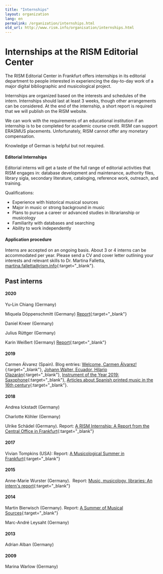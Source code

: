 ```yaml
---
title: "Internships"
layout: organization
lang: en
permalink: /organization/internships.html
old_url: http://www.rism.info/organisation/internships.html
---
```


# Internships at the RISM Editorial Center

The RISM Editorial Center in Frankfurt offers internships in its editorial department to people interested in experiencing the day-to-day work of a major digital bibliographic and musicological project.

Internships are organized based on the interests and schedules of the intern. Internships should last at least 3 weeks, though other arrangements can be considered. At the end of the internship, a short report is required that we will publish on the RISM website.

We can work with the requirements of an educational institution if an internship is to be completed for academic course credit. RISM can support ERASMUS placements. Unfortunately, RISM cannot offer any monetary compensation.

Knowledge of German is helpful but not required.

#### Editorial Internships

Editorial interns will get a taste of the full range of editorial activities that RISM engages in: database development and maintenance, authority files, library sigla, secondary literature, cataloging, reference work, outreach, and training.

Qualifications:

* Experience with historical musical sources
* Major in music or strong background in music
* Plans to pursue a career or advanced studies in librarianship or musicology
* Familiarity with databases and searching
* Ability to work independently

#### Application procedure

Interns are accepted on an ongoing basis. About 3 or 4 interns can be accommodated per year. Please send a CV and cover letter outlining your interests and relevant skills to Dr. Martina Falletta, [martina.falletta@rism.info](http://martina.falletta@rism.info){:target="_blank"}.

## Past interns

#### 2020

Yu-Lin Chiang (Germany)

Miquela Döppenschmitt (Germany) [Report](/new_at_rism/2020/12/03/my-internship-at-rism.html){:target="_blank"}

Daniel Kneer (Germany)

Julius Rüttger (Germany)

Karin Weißert (Germany) [Report](/new_at_rism/2020/03/26/karin-weißert-internship-report.html){:target="_blank"}

#### 2019

Carmen Álvarez (Spain). Blog entries: [Welcome, Carmen Álvarez!](/new_at_rism/2019/09/19/welcome-carmen-álvarez.html){:target="_blank"}, [Johann Walter, Ecuador, Hilario Olazarán](/new_publications/2019/10/28/johann-walter-ecuador-hilario-olazarán.html){:target="_blank"}, [Instrument of the Year 2019: Saxophone](/in_the_news/2019/11/11/instrument-of-the-year-2019-saxophone.html){:target="_blank"}, [Articles about Spanish printed music in the 16th century](/new_publications/2020/02/04/articles-about-spanish-printed-music-in-the-16th.html){:target="_blank"}.

#### 2018

Andrea Ickstadt (Germany)

Charlotte Köhler (Germany)

Ulrike Schädel (Germany). Report: [A RISM Internship: A Report from the Central Office in Frankfurt](http://www.rism.info/home/newsdetails/?tx_ttnews%5BbackPid%5D=2&tx_ttnews%5Btt_news%5D=1633&cHash=7cc8819b8fb55cc03da7b14ad53fa0ae){:target="_blank"}

#### 2017

Vivian Tompkins (USA): Report: [A Musicological Summer in Frankfurt](http://www.rism.info/home/newsdetails/?tx_ttnews%5Bmonth%5D=07&tx_ttnews%5Byear%5D=2017&tx_ttnews%5BbackPid%5D=64&tx_ttnews%5Btt_news%5D=1386&cHash=7741f88c37e9c0a3eccc4e8c3c697296){:target="_blank"}

#### 2015

Anne-Marie Wurster (Germany).  Report: [Music, musicology, libraries: An intern's report](http://www.rism.info/home/newsdetails/?tx_ttnews%5Bmonth%5D=10&tx_ttnews%5Byear%5D=2015&tx_ttnews%5BbackPid%5D=64&tx_ttnews%5Btt_news%5D=834&cHash=b6f593cc1442dacf8fb06e0e6bb5b625){:target="_blank"}

#### 2014

Martin Bierwisch (Germany). Report: [A Summer of Musical Sources](http://www.rism.info/home/newsdetails/?tx_ttnews%5Byear%5D=2014&tx_ttnews%5Bmonth%5D=12&tx_ttnews%5BbackPid%5D=64&tx_ttnews%5Btt_news%5D=465&cHash=6fc27bb991d2e00db5253ad0775de315){:target="_blank"}

Marc-André Leysaht (Germany)

#### 2013

Adrian Alban (Germany)

#### 2009

Marina Warlow (Germany)
